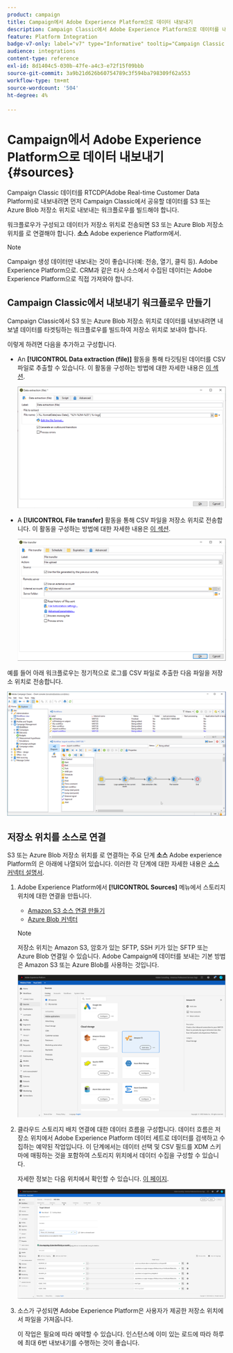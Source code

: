 ```yaml
---
product: campaign
title: Campaign에서 Adobe Experience Platform으로 데이터 내보내기
description: Campaign Classic에서 Adobe Experience Platform으로 데이터를 내보내는 방법 알아보기
feature: Platform Integration
badge-v7-only: label="v7" type="Informative" tooltip="Campaign Classic v7에만 적용됩니다."
audience: integrations
content-type: reference
exl-id: 8d1404c5-030b-47fe-a4c3-e72f15f09bbb
source-git-commit: 3a9b21d626b60754789c3f594ba798309f62a553
workflow-type: tm+mt
source-wordcount: '504'
ht-degree: 4%

---
```


# Campaign에서 Adobe Experience Platform으로 데이터 내보내기 {#sources}



Campaign Classic 데이터를 RTCDP(Adobe Real-time Customer Data Platform)로 내보내려면 먼저 Campaign Classic에서 공유할 데이터를 S3 또는 Azure Blob 저장소 위치로 내보내는 워크플로우를 빌드해야 합니다.

워크플로우가 구성되고 데이터가 저장소 위치로 전송되면 S3 또는 Azure Blob 저장소 위치를 로 연결해야 합니다. **소스** Adobe experience Platform에서.

>[!NOTE]
>
>Campaign 생성 데이터만 내보내는 것이 좋습니다(예: 전송, 열기, 클릭 등). Adobe Experience Platform으로. CRM과 같은 타사 소스에서 수집된 데이터는 Adobe Experience Platform으로 직접 가져와야 합니다.

## Campaign Classic에서 내보내기 워크플로우 만들기

Campaign Classic에서 S3 또는 Azure Blob 저장소 위치로 데이터를 내보내려면 내보낼 데이터를 타겟팅하는 워크플로우를 빌드하여 저장소 위치로 보내야 합니다.

이렇게 하려면 다음을 추가하고 구성합니다.

* An **[!UICONTROL Data extraction (file)]** 활동을 통해 타깃팅된 데이터를 CSV 파일로 추출할 수 있습니다. 이 활동을 구성하는 방법에 대한 자세한 내용은 [이 섹션](../../workflow/using/extraction--file-.md).

  ![](assets/rtcdp-extract-file.png)

* A **[!UICONTROL File transfer]** 활동을 통해 CSV 파일을 저장소 위치로 전송합니다. 이 활동을 구성하는 방법에 대한 자세한 내용은 [이 섹션](../../workflow/using/file-transfer.md).

  ![](assets/rtcdp-file-transfer.png)

예를 들어 아래 워크플로우는 정기적으로 로그를 CSV 파일로 추출한 다음 파일을 저장소 위치로 전송합니다.

![](assets/aep-export.png)

## 저장소 위치를 소스로 연결

S3 또는 Azure Blob 저장소 위치를 로 연결하는 주요 단계 **소스** Adobe experience Platform의 은 아래에 나열되어 있습니다. 이러한 각 단계에 대한 자세한 내용은 [소스 커넥터 설명서](https://experienceleague.adobe.com/docs/experience-platform/sources/home.html?lang=ko).

1. Adobe Experience Platform에서 **[!UICONTROL Sources]** 메뉴에서 스토리지 위치에 대한 연결을 만듭니다.

   * [Amazon S3 소스 연결 만들기](https://experienceleague.adobe.com/docs/experience-platform/sources/ui-tutorials/create/cloud-storage/s3.html)
   * [Azure Blob 커넥터](https://experienceleague.adobe.com/docs/experience-platform/sources/connectors/cloud-storage/blob.html)

   >[!NOTE]
   >
   >저장소 위치는 Amazon S3, 암호가 있는 SFTP, SSH 키가 있는 SFTP 또는 Azure Blob 연결일 수 있습니다. Adobe Campaign에 데이터를 보내는 기본 방법은 Amazon S3 또는 Azure Blob를 사용하는 것입니다.

   ![](assets/rtcdp-connector.png)

1. 클라우드 스토리지 배치 연결에 대한 데이터 흐름을 구성합니다. 데이터 흐름은 저장소 위치에서 Adobe Experience Platform 데이터 세트로 데이터를 검색하고 수집하는 예약된 작업입니다. 이 단계에서는 데이터 선택 및 CSV 필드를 XDM 스키마에 매핑하는 것을 포함하여 스토리지 위치에서 데이터 수집을 구성할 수 있습니다.

   자세한 정보는 다음 위치에서 확인할 수 있습니다. [이 페이지](https://experienceleague.adobe.com/docs/experience-platform/sources/ui-tutorials/dataflow/cloud-storage.html).

   ![](assets/rtcdp-map-xdm.png)

1. 소스가 구성되면 Adobe Experience Platform은 사용자가 제공한 저장소 위치에서 파일을 가져옵니다.

   이 작업은 필요에 따라 예약할 수 있습니다. 인스턴스에 이미 있는 로드에 따라 하루에 최대 6번 내보내기를 수행하는 것이 좋습니다.
